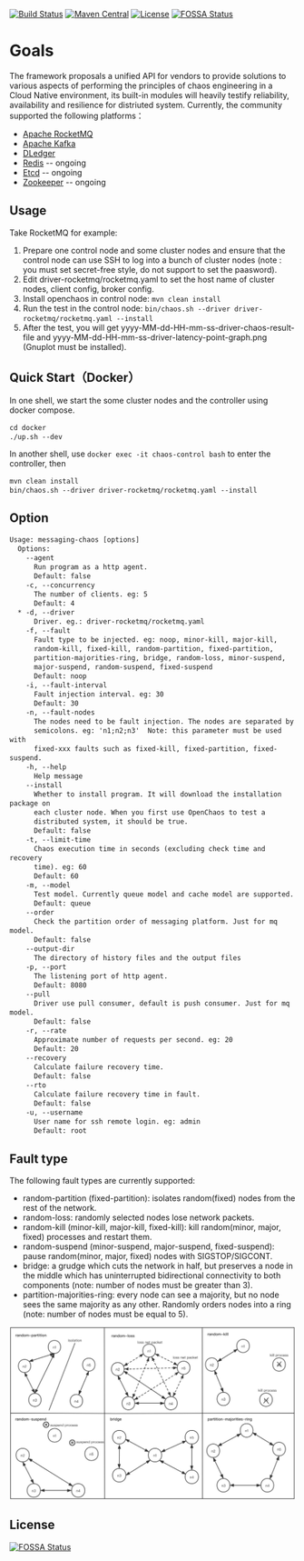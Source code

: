 [![Build Status](https://travis-ci.org/openmessaging/openchaos.svg?branch=master)](https://travis-ci.org/github/openmessaging/openchaos) [![Maven Central](https://maven-badges.herokuapp.com/maven-central/io.openmessaging.chaos/messaging-chaos/badge.svg)](http://search.maven.org/#search%7Cga%7C1%7Copenmessaging-chaos) [![License](https://img.shields.io/badge/license-Apache%202-4EB1BA.svg)](https://www.apache.org/licenses/LICENSE-2.0.html)
[![FOSSA Status](https://app.fossa.com/api/projects/git%2Bgithub.com%2Fopenmessaging%2Fopenmessaging-chaos.svg?type=shield)](https://app.fossa.com/projects/git%2Bgithub.com%2Fopenmessaging%2Fopenmessaging-chaos?ref=badge_shield)

# Goals

The framework proposals a unified API for vendors to provide solutions to various aspects of performing the principles of chaos engineering in a Cloud Native environment, its built-in modules will heavily testify reliability, availability and resilience for distriuted system. Currently, the community supported the following platforms：

- [Apache RocketMQ](https://rocketmq.apache.org/)
- [Apache Kafka](https://kafka.apache.org/)
- [DLedger](https://github.com/openmessaging/openmessaging-storage-dledger)
- [Redis](https://redis.io/) -- ongoing
- [Etcd](https://etcd.io/) -- ongoing
- [Zookeeper](https://zookeeper.apache.org/) -- ongoing

## Usage

Take RocketMQ for example:

1. Prepare one control node and some cluster nodes and ensure that the control node can use SSH to log into a bunch of cluster nodes (note : you must set secret-free style, do not support to set the paasword).
2. Edit driver-rocketmq/rocketmq.yaml to set the host name of cluster nodes, client config, broker config.
3. Install openchaos in control node:  `mvn clean install`
4. Run the test in the control node: `bin/chaos.sh --driver driver-rocketmq/rocketmq.yaml --install` 
5. After the test, you will get yyyy-MM-dd-HH-mm-ss-driver-chaos-result-file and yyyy-MM-dd-HH-mm-ss-driver-latency-point-graph.png (Gnuplot must be installed).


## Quick Start（Docker）

In one shell, we start the some cluster nodes and the controller using docker compose.

```shell
cd docker
./up.sh --dev
```
In another shell, use `docker exec -it chaos-control bash` to enter the controller, then

```shell
mvn clean install
bin/chaos.sh --driver driver-rocketmq/rocketmq.yaml --install
```

## Option

```
Usage: messaging-chaos [options]
  Options:
    --agent
      Run program as a http agent.
      Default: false
    -c, --concurrency
      The number of clients. eg: 5
      Default: 4
  * -d, --driver
      Driver. eg.: driver-rocketmq/rocketmq.yaml
    -f, --fault
      Fault type to be injected. eg: noop, minor-kill, major-kill, 
      random-kill, fixed-kill, random-partition, fixed-partition, 
      partition-majorities-ring, bridge, random-loss, minor-suspend, 
      major-suspend, random-suspend, fixed-suspend
      Default: noop
    -i, --fault-interval
      Fault injection interval. eg: 30
      Default: 30
    -n, --fault-nodes
      The nodes need to be fault injection. The nodes are separated by 
      semicolons. eg: 'n1;n2;n3'  Note: this parameter must be used with 
      fixed-xxx faults such as fixed-kill, fixed-partition, fixed-suspend.
    -h, --help
      Help message
    --install
      Whether to install program. It will download the installation package on 
      each cluster node. When you first use OpenChaos to test a 
      distributed system, it should be true.
      Default: false
    -t, --limit-time
      Chaos execution time in seconds (excluding check time and recovery 
      time). eg: 60
      Default: 60
    -m, --model
      Test model. Currently queue model and cache model are supported.
      Default: queue
    --order
      Check the partition order of messaging platform. Just for mq model.
      Default: false
    --output-dir
      The directory of history files and the output files
    -p, --port
      The listening port of http agent.
      Default: 8080
    --pull
      Driver use pull consumer, default is push consumer. Just for mq model.
      Default: false
    -r, --rate
      Approximate number of requests per second. eg: 20
      Default: 20
    --recovery
      Calculate failure recovery time.
      Default: false
    --rto
      Calculate failure recovery time in fault.
      Default: false
    -u, --username
      User name for ssh remote login. eg: admin
      Default: root
```

## Fault type

The following fault types are currently supported:
- random-partition (fixed-partition): isolates random(fixed) nodes from the rest of the network.
- random-loss: randomly selected nodes lose network packets.
- random-kill (minor-kill, major-kill, fixed-kill): kill random(minor, major, fixed) processes and restart them.
- random-suspend (minor-suspend, major-suspend, fixed-suspend): pause random(minor, major, fixed) nodes with SIGSTOP/SIGCONT.
- bridge: a grudge which cuts the network in half, but preserves a node in the middle which has uninterrupted bidirectional connectivity to both components (note: number of nodes must be greater than 3).
- partition-majorities-ring: every node can see a majority, but no node sees the same majority as any other. Randomly orders nodes into a ring (note: number of nodes must be equal to 5).

![](images/fault-type.png)


## License
[![FOSSA Status](https://app.fossa.com/api/projects/git%2Bgithub.com%2Fopenmessaging%2Fopenmessaging-chaos.svg?type=large)](https://app.fossa.com/projects/git%2Bgithub.com%2Fopenmessaging%2Fopenmessaging-chaos?ref=badge_large)
